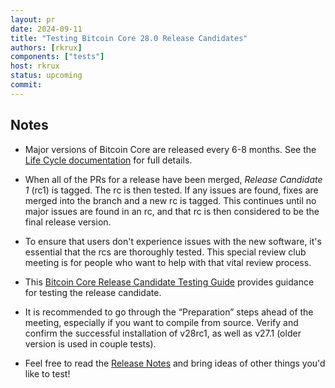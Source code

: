 ```yaml
---
layout: pr
date: 2024-09-11
title: "Testing Bitcoin Core 28.0 Release Candidates"
authors: [rkrux]
components: ["tests"]
host: rkrux
status: upcoming
commit:
---
```


## Notes

- Major versions of Bitcoin Core are released every 6-8 months. See the [Life
  Cycle documentation](https://bitcoincore.org/en/lifecycle/) for full details.

- When all of the PRs for a release have been merged, _Release Candidate 1_
  (rc1) is tagged. The rc is then tested. If any issues are found, fixes are
  merged into the branch and a new rc is tagged. This continues until no major
  issues are found in an rc, and that rc is then considered to be the final
  release version.

- To ensure that users don't experience issues with the new software, it's
  essential that the rcs are thoroughly tested. This special review club
  meeting is for people who want to help with that vital review process.

- This [Bitcoin Core Release Candidate Testing Guide](https://github.com/bitcoin-core/bitcoin-devwiki/wiki/28.0-Release-Candidate-Testing-Guide) provides guidance for testing the release candidate.

- It is recommended to go through the “Preparation” steps ahead of the meeting, especially if you want to compile from
  source. Verify and confirm the successful installation of v28rc1, as well as v27.1 (older version is used in couple tests).

- Feel free to read the [Release Notes](https://github.com/bitcoin-core/bitcoin-devwiki/wiki/28.0-Release-Notes-Draft)
  and bring ideas of other things you'd like to test!

<!-- ## Meeting Log -->

<!-- {% irc %} -->
<!-- {% endirc %} -->
